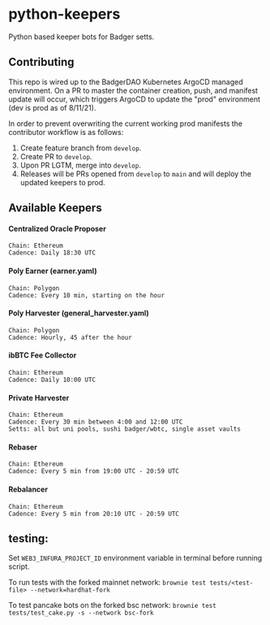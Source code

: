 # python-keepers
Python based keeper bots for Badger setts.

## Contributing
This repo is wired up to the BadgerDAO Kubernetes ArgoCD managed environment. On a PR to master the container creation, push, and manifest update will occur, which triggers ArgoCD to update the "prod" environment (dev is prod as of 8/11/21).

In order to prevent overwriting the current working prod manifests the contributor workflow is as follows:
1. Create feature branch from `develop`.
2. Create PR to `develop`.
3. Upon PR LGTM, merge into `develop`.
4. Releases will be PRs opened from `develop` to `main` and will deploy the updated keepers to prod.

## Available Keepers

#### Centralized Oracle Proposer
```
Chain: Ethereum
Cadence: Daily 18:30 UTC
```
#### Poly Earner (earner.yaml)
```
Chain: Polygon
Cadence: Every 10 min, starting on the hour
```
#### Poly Harvester (general_harvester.yaml)
```
Chain: Polygon
Cadence: Hourly, 45 after the hour
```
#### ibBTC Fee Collector
```
Chain: Ethereum
Cadence: Daily 10:00 UTC
```
#### Private Harvester
```
Chain: Ethereum
Cadence: Every 30 min between 4:00 and 12:00 UTC
Setts: all but uni pools, sushi badger/wbtc, single asset vaults
```
#### Rebaser
```
Chain: Ethereum
Cadence: Every 5 min from 19:00 UTC - 20:59 UTC
```
#### Rebalancer
```
Chain: Ethereum
Cadence: Every 5 min from 20:10 UTC - 20:59 UTC
```
## testing:

Set `WEB3_INFURA_PROJECT_ID` environment variable in terminal before running script.

To run tests with the forked mainnet network:
`brownie test tests/<test-file> --network=hardhat-fork`

To test pancake bots on the forked bsc network:
`brownie test tests/test_cake.py -s --network bsc-fork`
